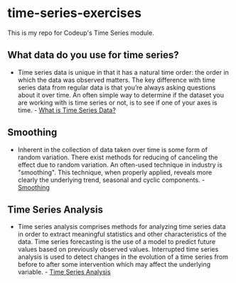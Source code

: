 # time-series-exercises
This is my repo for Codeup's Time Series module.

## What data do you use for time series? 
- Time series data is unique in that it has a natural time order: the order in which the data was observed matters. The key difference with time series data from regular data is that you’re always asking questions about it over time. An often simple way to determine if the dataset you are working with is time series or not, is to see if one of your axes is time. - [What is Time Series Data?](https://www.influxdata.com/what-is-time-series-data/)

## Smoothing
- Inherent in the collection of data taken over time is some form of random variation. There exist methods for reducing of canceling the effect due to random variation. An often-used technique in industry is "smoothing". This technique, when properly applied, reveals more clearly the underlying trend, seasonal and cyclic components. - [Smoothing](https://www.itl.nist.gov/div898/handbook/pmc/section4/pmc42.htm)

## Time Series Analysis
- Time series analysis comprises methods for analyzing time series data in order to extract meaningful statistics and other characteristics of the data. Time series forecasting is the use of a model to predict future values based on previously observed values. Interrupted time series analysis is used to detect changes in the evolution of a time series from before to after some intervention which may affect the underlying variable. - [Time Series Analysis](https://en.wikipedia.org/wiki/Time_series)
